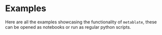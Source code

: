 # Examples

Here are all the examples showcasing the functionality of `metablate`, these can be opened as notebooks or run as regular python scripts.
